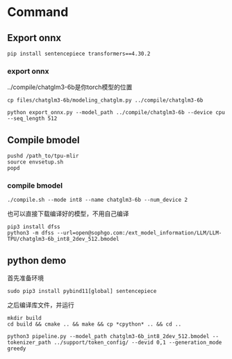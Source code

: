 # Command

## Export onnx

```shell
pip install sentencepiece transformers==4.30.2
```

### export onnx
../compile/chatglm3-6b是你torch模型的位置
```shell
cp files/chatglm3-6b/modeling_chatglm.py ../compile/chatglm3-6b

python export_onnx.py --model_path ../compile/chatglm3-6b --device cpu --seq_length 512
```

## Compile bmodel

```shell
pushd /path_to/tpu-mlir
source envsetup.sh
popd
```

### compile bmodel
```shell
./compile.sh --mode int8 --name chatglm3-6b --num_device 2
```

也可以直接下载编译好的模型，不用自己编译
```shell
pip3 install dfss
python3 -m dfss --url=open@sophgo.com:/ext_model_information/LLM/LLM-TPU/chatglm3-6b_int8_2dev_512.bmodel
```

## python demo
首先准备环境
```shell
sudo pip3 install pybind11[global] sentencepiece
```
之后编译库文件，并运行
```shell
mkdir build
cd build && cmake .. && make && cp *cpython* .. && cd ..

python3 pipeline.py --model_path chatglm3-6b_int8_2dev_512.bmodel --tokenizer_path ../support/token_config/ --devid 0,1 --generation_mode greedy
```
